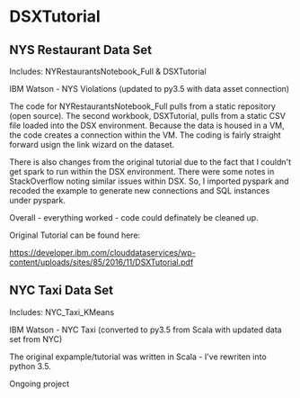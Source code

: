 # DSXTutorial

## NYS Restaurant Data Set

Includes:  NYRestaurantsNotebook_Full & DSXTutorial

IBM Watson - NYS Violations (updated to py3.5 with data asset connection)

The code for NYRestaurantsNotebook_Full pulls from a static repository (open source).  The second workbook, DSXTutorial, pulls
from a static CSV file loaded into the DSX environment.  Because the data is housed in a VM, the code creates a connection within
the VM.  The coding is fairly straight forward usign the link wizard on the dataset.

There is also changes from the original tutorial due to the fact that I couldn't get spark to run within the DSX environment.  There
were some notes in StackOverflow noting similar issues within DSX.  So, I imported pyspark and recoded the example to generate new
connections and SQL instances under pyspark.

Overall - everything worked - code could definately be cleaned up.

Original Tutorial can be found here:

https://developer.ibm.com/clouddataservices/wp-content/uploads/sites/85/2016/11/DSXTutorial.pdf

## NYC Taxi Data Set

Includes: NYC_Taxi_KMeans

IBM Watson - NYC Taxi (converted to py3.5 from Scala with updated data set from NYC)

The original expample/tutorial was written in Scala - I've rewriten into python 3.5.

Ongoing project
